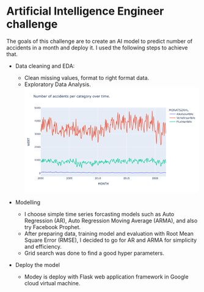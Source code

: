 # Artificial Intelligence Engineer challenge
The goals of this challenge are to create an AI model to predict number of accidents in a month and deploy it.
I used the following steps to achieve that.

- Data cleaning and EDA:
  - Clean missing values, format to right format data.
  - Exploratory Data Analysis.
  ![Accidents per category over time.](All_categories_accidents_over_time.png?raw=true "Accidents per category over time.")


- Modelling
  - I choose simple time series forcasting models such as Auto Regression (AR), Auto Regression Moving Average (ARMA), and also try Facebook Prophet.
  - After preparing data, training model and evaluation with Root Mean Square Error (RMSE), I decided to go for AR and ARMA for simplicity and efficiency. 
  - Grid search was done to find a good hyper parameters.

- Deploy the model
  - Modey is deploy with Flask web application framework in Google cloud virtual machine.